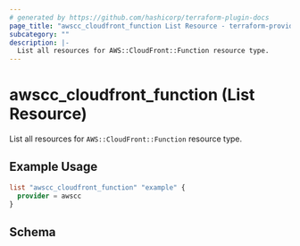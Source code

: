 ```yaml
---
# generated by https://github.com/hashicorp/terraform-plugin-docs
page_title: "awscc_cloudfront_function List Resource - terraform-provider-awscc"
subcategory: ""
description: |-
  List all resources for AWS::CloudFront::Function resource type.
---
```


# awscc_cloudfront_function (List Resource)

List all resources for `AWS::CloudFront::Function` resource type.

## Example Usage

```terraform
list "awscc_cloudfront_function" "example" {
  provider = awscc
}
```

<!-- schema generated by tfplugindocs -->
## Schema
